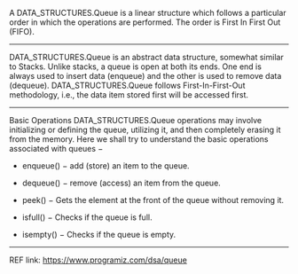 A DATA_STRUCTURES.Queue is a linear structure which follows a particular order in which the operations are performed.
The order is First In First Out (FIFO).

************************************************************************************************************************

DATA_STRUCTURES.Queue is an abstract data structure, somewhat similar to Stacks.
Unlike stacks, a queue is open at both its ends.
One end is always used to insert data (enqueue) and the other is used to remove data (dequeue).
DATA_STRUCTURES.Queue follows First-In-First-Out methodology,
i.e., the data item stored first will be accessed first.

************************************************************************************************************************


Basic Operations
DATA_STRUCTURES.Queue operations may involve initializing or defining the queue, utilizing it,
and then completely erasing it from the memory.
Here we shall try to understand the basic operations associated with queues −

* enqueue()       −   add (store) an item to the queue.

* dequeue()       −   remove (access) an item from the queue.

* peek()          −   Gets the element at the front of the queue without removing it.

* isfull()        −   Checks if the queue is full.

* isempty()       −   Checks if the queue is empty.

************************************************************************************************************************
REF link: https://www.programiz.com/dsa/queue